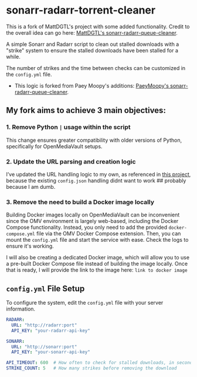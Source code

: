 # sonarr-radarr-torrent-cleaner

This is a fork of MattDGTL's project with some added functionality. Credit to the overall idea can go here: [MattDGTL's sonarr-radarr-queue-cleaner](https://github.com/MattDGTL/sonarr-radarr-queue-cleaner).

A simple Sonarr and Radarr script to clean out stalled downloads with a "strike" system to ensure the stalled downloads have been stalled for a while.

The number of strikes and the time between checks can be customized in the `config.yml` file.
- This logic is forked from Paey Moopy's additions: [PaeyMoopy's sonarr-radarr-queue-cleaner](https://github.com/PaeyMoopy/sonarr-radarr-queue-cleaner).

## My fork aims to achieve 3 main objectives:

### 1. Remove Python `|` usage within the script
This change ensures greater compatibility with older versions of Python, specifically for OpenMediaVault setups.

### 2. Update the URL parsing and creation logic
I’ve updated the URL handling logic to my own, as referenced in [this project](https://github.com/iEdgir01/radarr-autodelete), because the existing `config.json` handling didnt want to work ## probably because I am dumb.

### 3. Remove the need to build a Docker image locally
Building Docker images locally on OpenMediaVault can be inconvenient since the OMV environment is largely web-based, including the Docker Compose functionality. Instead, you only need to add the provided `docker-compose.yml` file via the OMV Docker Compose extension. Then, you can mount the `config.yml` file and start the service with ease. Check the logs to ensure it's working.

I will also be creating a dedicated Docker image, which will allow you to use a pre-built Docker Compose file instead of building the image locally. Once that is ready, I will provide the link to the image here:
``link to docker image``

## `config.yml` File Setup

To configure the system, edit the `config.yml` file with your server information.

```yaml
RADARR:
  URL: "http://radarr:port"
  API_KEY: "your-radarr-api-key"

SONARR:
  URL: "http://sonarr:port"
  API_KEY: "your-sonarr-api-key"

API_TIMEOUT: 600  # How often to check for stalled downloads, in seconds
STRIKE_COUNT: 5   # How many strikes before removing the download
```
